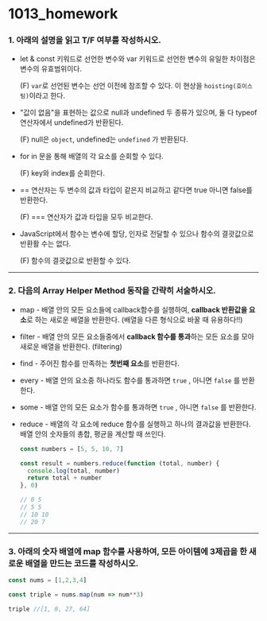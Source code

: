 # 1013_homework

### 1. 아래의 설명을 읽고 T/F 여부를 작성하시오.

- let & const 키워드로 선언한 변수와 var 키워드로 선언한 변수의 유일한 차이점은 변수의 유효범위이다. 

  (F) `var`로 선언된 변수는 선언 이전에 참조할 수 있다. 이 현상을 `hoisting(호이스팅)`이라고 한다.

- "값이 없음"을 표현하는 값으로 null과 undefined  두 종류가 있으며, 둘 다 typeof 연산자에서 undefined가 반환된다. 

  (F) null은 `object`, undefined는 `undefined` 가 반환된다.

- for in 문을 통해 배열의 각 요소를 순회할 수 있다. 

  (F) key와 index를 순회한다.

- == 연산자는 두 변수의 값과 타입이 같은지 비교하고 같다면 true 아니면 false를 반환한다. 

  (F) === 연산자가 값과 타입을 모두 비교한다.

- JavaScript에서 함수는 변수에 할당, 인자로 전달할 수 있으나 함수의 결괏값으로 반환활 수는 없다.

  (F) 함수의 결괏값으로 반환할 수 있다.

---

### 2. 다음의 Array Helper Method 동작을 간략히 서술하시오.

- map - 배열 안의 모든 요소들에 callback함수를 실행하여, **callback 반환값을 요소**로 하는 새로운 배열을 반환한다. (배열을 다른 형식으로 바꿀 때 유용하다!!)

- filter - 배열 안의 모든 요소들중에서 **callback 함수를 통과**하는 모든 요소를 모아 새로운 배열을 반환한다. (filtering)

- find - 주어진 함수를 만족하는 **첫번째 요소**를 반환한다.

- every - 배열 안의 요소중 하나라도 함수를 통과하면 `true` , 아니면 `false` 를 반환한다.

- some - 배열 안의 모든 요소가 함수를 통과하면 `true` , 아니면 `false` 를 반환한다.

- reduce - 배열의 각 요소에 reduce 함수를 실행하고 하나의 결과값을 반환한다. 배열 안의 숫자들의 총합, 평균을 계산할 때 쓰인다.

  ```javascript
  const numbers = [5, 5, 10, 7]
  
  const result = numbers.reduce(function (total, number) {
    console.log(total, number)
    return total + number
  }, 0)
  
  // 0 5
  // 5 5
  // 10 10
  // 20 7
  ```

  

---

### 3. 아래의 숫자 배열에 map 함수를 사용하여, 모든 아이템에 3제곱을 한 새로운 배열을 만드는 코드를 작성하시오.

```javascript
const nums = [1,2,3,4]

const triple = nums.map(num => num**3)

triple //[1, 8, 27, 64]
```



